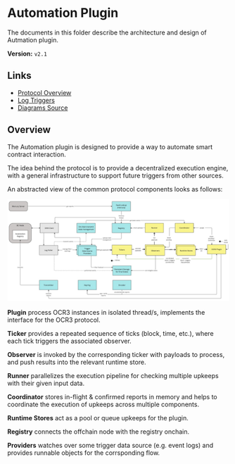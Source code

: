 # Automation Plugin

The documents in this folder describe the architecture and design of Autmation plugin.

**Version:** `v2.1`

## Links

- [Protocol Overview](./PROTOCOL_v21.md)
- [Log Triggers](./LOG_TRIGGERS.md)
- [Diagrams Source](https://miro.com/app/board/uXjVPntyh4E=/)

## Overview

The Automation plugin is designed to provide a way to automate smart contract interaction.

The idea behind the protocol is to provide a decentralized execution engine, 
with a general infrastructure to support future triggers from other sources.

 An abstracted view of the common protocol components looks as follows:

![Automation Block Diagram](./images/automation_ocr3_block.jpg)

**Plugin** process OCR3 instances in isolated thread/s, implements the interface for the OCR3 protocol.

**Ticker** provides a repeated sequence of ticks (block, time, etc.), where each tick triggers the associated observer.

**Observer** is invoked by the corresponding ticker with payloads to process, and push results into the relevant runtime store.

**Runner** parallelizes the execution pipeline for checking multiple upkeeps with their given input data.

**Coordinator** stores in-flight & confirmed reports in memory and helps to coordinate the execution of upkeeps across multiple components.

**Runtime Stores** act as a pool or queue upkeeps for the plugin.

**Registry** connects the offchain node with the registry onchain.

**Providers** watches over some trigger data source (e.g. event logs) and provides
runnable objects for the corrsponding flow.

<br/>

